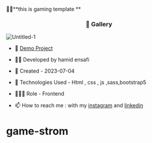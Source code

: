 🏃‍♂️**this is gaming template **
<h3 align="center"> 📸 Gallery </h3>

![Untitled-1](https://github.com/hamid-ensafi/Hamidensafi/assets/129867758/b059ab07-709a-4d54-847a-e27a90df42e8)



- 🔗 [Demo Project]([https://hamid-ensafi.github.io/Hamidensafi](https://hamid-ensafi.github.io/game-strom/)/)

- 👨‍💻 Developed by hamid ensafi

- 📆 Created - 2023-07-04

- 🤖 Technologies Used - Html , css , js ,sass,bootstrap5

- 🕵🏻‍♀️ Role - Frontend

- 📫 How to reach me : with my [instagram](https://www.instagram.com/hamid.ensafi_web) and [linkedin](https://www.linkedin.com/in/hamid-ensafi-20a45721a/)
# game-strom
